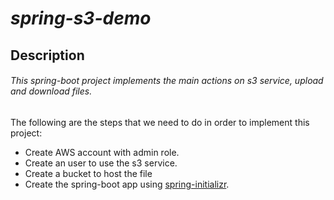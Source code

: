 # _**spring-s3-demo**_

## Description

###### This spring-boot project implements the main actions on s3 service, upload and download files.
The following are the steps that we need to do in order to implement this project:

- Create AWS account with admin role.
- Create an user to use the s3 service.
- Create a bucket to host the file
- Create the spring-boot app using [spring-initializr](https://start.spring.io/).
